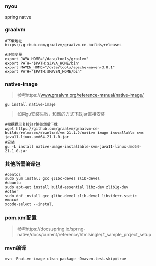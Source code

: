 ### nyou
spring native

### graalvm
```
#下载地址
https://github.com/graalvm/graalvm-ce-builds/releases

#环境变量
export JAVA_HOME="/data/tools/graalvm"
export PATH="$PATH:$JAVA_HOME/bin"
export MAVEN_HOME="/data/tools/apache-maven-3.8.1"
export PATH="$PATH:$MAVEN_HOME/bin"
```

### native-image
> 参考https://www.graalvm.org/reference-manual/native-image/
```
gu install native-image
```
> 如果gu安装失败，和谐的方式下载jar直接安装
```
#根据提示复制jar路径然后下载
wget https://github.com/graalvm/graalvm-ce-builds/releases/download/vm-21.1.0/native-image-installable-svm-java11-linux-amd64-21.1.0.jar
#安装
gu -L install native-image-installable-svm-java11-linux-amd64-21.1.0.jar
```
### 其他所需编译包
```
#centos
sudo yum install gcc glibc-devel zlib-devel
#ubuntu 
sudo apt-get install build-essential libz-dev zlib1g-dev
#other
sudo dnf install gcc glibc-devel zlib-devel libstdc++-static
#macOS
xcode-select --install
```

### pom.xml配置
> 参考https://docs.spring.io/spring-native/docs/current/reference/htmlsingle/#_sample_project_setup

### mvn编译
```
mvn -Pnative-image clean package -Dmaven.test.skip=true
```